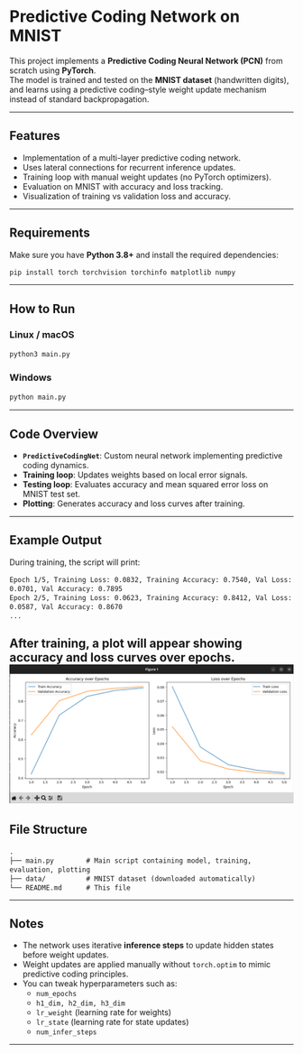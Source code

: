 # Predictive Coding Network on MNIST

This project implements a **Predictive Coding Neural Network (PCN)** from scratch using **PyTorch**.  
The model is trained and tested on the **MNIST dataset** (handwritten digits), and learns using a predictive coding–style weight update mechanism instead of standard backpropagation.

---

## Features
- Implementation of a multi-layer predictive coding network.
- Uses lateral connections for recurrent inference updates.
- Training loop with manual weight updates (no PyTorch optimizers).
- Evaluation on MNIST with accuracy and loss tracking.
- Visualization of training vs validation loss and accuracy.

---

## Requirements
Make sure you have **Python 3.8+** and install the required dependencies:

```bash
pip install torch torchvision torchinfo matplotlib numpy
```

---

## How to Run

### Linux / macOS
```bash
python3 main.py
```

### Windows
```bash
python main.py
```

---

## Code Overview
- **`PredictiveCodingNet`**: Custom neural network implementing predictive coding dynamics.
- **Training loop**: Updates weights based on local error signals.
- **Testing loop**: Evaluates accuracy and mean squared error loss on MNIST test set.
- **Plotting**: Generates accuracy and loss curves after training.

---

## Example Output
During training, the script will print:

```
Epoch 1/5, Training Loss: 0.0832, Training Accuracy: 0.7540, Val Loss: 0.0701, Val Accuracy: 0.7895
Epoch 2/5, Training Loss: 0.0623, Training Accuracy: 0.8412, Val Loss: 0.0587, Val Accuracy: 0.8670
...
```

After training, a plot will appear showing **accuracy and loss curves** over epochs.
![Alt text](images/sample.png)
---

## File Structure
```
.
├── main.py        # Main script containing model, training, evaluation, plotting
├── data/          # MNIST dataset (downloaded automatically)
└── README.md      # This file
```

---

## Notes
- The network uses iterative **inference steps** to update hidden states before weight updates.
- Weight updates are applied manually without `torch.optim` to mimic predictive coding principles.
- You can tweak hyperparameters such as:
  - `num_epochs`
  - `h1_dim, h2_dim, h3_dim`
  - `lr_weight` (learning rate for weights)
  - `lr_state` (learning rate for state updates)
  - `num_infer_steps`

---
